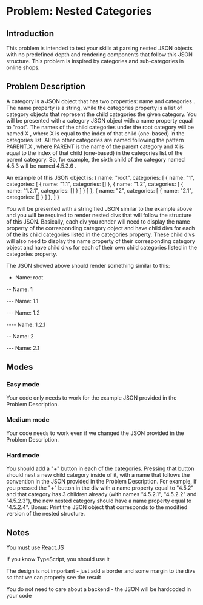 # Problem: Nested Categories

## Introduction

This problem is intended to test your skills at parsing nested JSON objects with no predefined depth and rendering components that follow this JSON structure. This
problem is inspired by categories and sub-categories in online shops.

## Problem Description

A category is a JSON object that has two properties: name and categories . The name property is a string, while the categories property is a list of category
objects that represent the child categories the given category. You will be presented with a category JSON object with a name property equal to "root".
The names of the child categories under the root category will be named X , where X is equal to the index of that child (one-based) in the categories list. All the
other categories are named following the pattern PARENT.X , where PARENT is the name of the parent category and X is equal to the index of that child (one-based)
in the categories list of the parent category. So, for example, the sixth child of the category named 4.5.3 will be named 4.5.3.6 .

An example of this JSON object is:
{
name: "root",
categories: [
{
name: "1",
categories: [
{
name: "1.1",
categories: []
},
{
name: "1.2",
categories: [
{
name: "1.2.1",
categories: []
}
]
}
]
},
{
name: "2",
categories: [
{
name: "2.1",
categories: []
}
]
},
]
}

You will be presented with a stringified JSON similar to the example above and you will be required to render nested divs that will follow the structure of this JSON.
Basically, each div you render will need to display the name property of the corresponding category object and have child divs for each of the its child categories
listed in the categories property. These child divs will also need to display the name property of their corresponding category object and have child divs for each
of their own child categories listed in the categories property.

The JSON showed above should render something similar to this:
- Name: root

-- Name: 1

--- Name: 1.1

--- Name: 1.2

---- Name: 1.2.1

-- Name: 2

--- Name: 2.1

## Modes

### Easy mode

Your code only needs to work for the example JSON provided in the Problem Description.

### Medium mode

Your code needs to work even if we changed the JSON provided in the Problem Description.

### Hard mode

You should add a "+" button in each of the categories. Pressing that button should nest a new child category inside of it, with a name that follows the convention in the
JSON provided in the Problem Description. For example, if you pressed the "+" button in the div with a name property equal to "4.5.2" and that category has 3 children
already (with names "4.5.2.1", "4.5.2.2" and "4.5.2.3"), the new nested category should have a name property equal to "4.5.2.4".
Bonus: Print the JSON object that corresponds to the modified version of the nested structure.

## Notes

You must use React.JS

If you know TypeScript, you should use it

The design is not important - just add a border and some margin to the divs so that we can properly see the result

You do not need to care about a backend - the JSON will be hardcoded in your code
